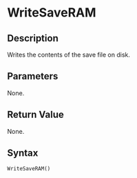# WriteSaveRAM

## Description
Writes the contents of the save file on disk.

## Parameters
None.

## Return Value
None.

## Syntax
```
WriteSaveRAM()
```